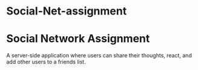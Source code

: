 # Social-Net-assignment
<h1>Social Network Assignment</h1>


<p>A server-side application where users can share their thoughts, react, and add other users to a friends list.</p>
